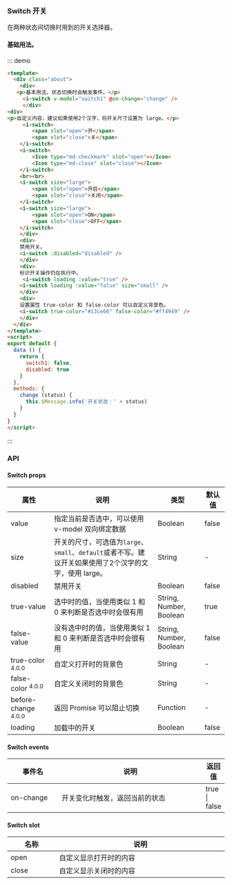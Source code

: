 ### Switch 开关
在两种状态间切换时用到的开关选择器。
#### 基础用法。
::: demo  
```html
<template>
  <div class="about">
    <div>
   <p>基本用法，状态切换时会触发事件。</p>
     <i-switch v-model="switch1" @on-change="change" />
     </div>
<div>
<p>自定义内容，建议如果使用2个汉字，将开关尺寸设置为 large。</p>
     <i-switch>
        <span slot="open">开</span>
        <span slot="close">关</span>
    </i-switch>
    <i-switch>
        <Icon type="md-checkmark" slot="open"></Icon>
        <Icon type="md-close" slot="close"></Icon>
    </i-switch>
    <br><br>
    <i-switch size="large">
        <span slot="open">开启</span>
        <span slot="close">关闭</span>
    </i-switch>
    <i-switch size="large">
        <span slot="open">ON</span>
        <span slot="close">OFF</span>
    </i-switch>
    </div>
    <div>
    禁用开关。
    <i-switch :disabled="disabled" />
    </div>
    <div>
    标识开关操作仍在执行中。
     <i-switch loading :value="true" />
    <i-switch loading :value="false" size="small" />
    </div>
    <div>
    设置属性 true-color 和 false-color 可以自定义背景色。
    <i-switch true-color="#13ce66" false-color="#ff4949" />
    </div>
  </div>
</template>
<script>
export default {
  data () {
    return {
      switch1: false,
      disabled: true
    }
  },
  methods: {
    change (status) {
      this.$Message.info('开关状态：' + status)
    }
  }
}
</script>
```
:::
### API
#### Switch props
<table>
  <thead>
    <tr>
      <th>属性</th>
      <th>说明</th>
      <th>类型</th>
      <th>默认值</th>
    </tr>
  </thead>
  <tbody>
    <tr>
      <td>value</td>
      <td>指定当前是否选中，可以使用 v-model 双向绑定数据</td>
      <td>Boolean</td>
      <td>false</td>
    </tr>
    <tr>
      <td>size</td>
      <td>开关的尺寸，可选值为<code>large</code>、<code>small</code>、<code>default</code>或者不写。建议开关如果使用了2个汉字的文字，使用 large。</td>
      <td>String</td>
      <td>-</td>
    </tr>
    <tr>
      <td>disabled</td>
      <td>禁用开关</td>
      <td>Boolean</td>
      <td>false</td>
    </tr>
    <tr>
      <td>true-value</td>
      <td>选中时的值，当使用类似 1 和 0 来判断是否选中时会很有用</td>
      <td>String, Number, Boolean</td>
      <td>true</td>
    </tr>
    <tr>
      <td>false-value</td>
      <td>没有选中时的值，当使用类似 1 和 0 来判断是否选中时会很有用</td>
      <td>String, Number, Boolean</td>
      <td>false</td>
    </tr>
    <tr>
      <td>true-color <span class="ivu-badge"> <sup class="ivu-badge-count ivu-badge-count-alone">4.0.0</sup></span></td>
      <td>自定义打开时的背景色</td>
      <td>String</td>
      <td>-</td>
    </tr>
    <tr>
      <td>false-color <span class="ivu-badge"> <sup class="ivu-badge-count ivu-badge-count-alone">4.0.0</sup></span></td>
      <td>自定义关闭时的背景色</td>
      <td>String</td>
      <td>-</td>
    </tr>
    <tr>
      <td>before-change <span class="ivu-badge"> <sup class="ivu-badge-count ivu-badge-count-alone">4.0.0</sup></span></td>
      <td>返回 Promise 可以阻止切换</td>
      <td>Function</td>
      <td>-</td>
    </tr>
    <tr>
      <td>loading</td>
      <td>加载中的开关</td>
      <td>Boolean</td>
      <td>false</td>
    </tr>
  </tbody>
</table>

#### Switch events
<table>
  <thead>
    <tr>
      <th style="width: 135px">事件名</th>
      <th style="width: 520px">说明</th>
      <th>返回值</th>
    </tr>
  </thead>
  <tbody>
    <tr>
      <td>on-change</td>
      <td>开关变化时触发，返回当前的状态</td>
      <td>true | false</td>
    </tr>
  </tbody>
</table>

#### Switch slot 
<table>
  <thead>
    <tr>
      <th style="width: 135px">名称</th>
      <th style="width: 625px">说明</th>
    </tr>
  </thead>
  <tbody>
    <tr>
      <td>open</td>
      <td>自定义显示打开时的内容</td>
    </tr>
    <tr>
      <td>close</td>
      <td>自定义显示关闭时的内容</td>
    </tr>
  </tbody>
</table>